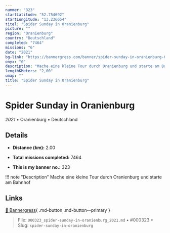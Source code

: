 ```yaml
---
nummer: "323"
startLatitude: "52.754692"
startLongitude: "13.236654"
titel: "Spider Sunday in Oranienburg"
picture: ""
region: "Oranienburg"
country: "Deutschland"
completed: "7464"
missions: "6"
date: "2021"
bg-link: "https://bannergress.com/banner/spider-sunday-in-oranienburg-67de"
onyx: "0"
description: "Mache eine kleine Tour durch Oranienburg und starte am Bahnhof"
lengthKMeters: "2,00"
umap: ""
title: "Spider Sunday in Oranienburg"
---
```

# Spider Sunday in Oranienburg

*2021* • Oranienburg • Deutschland



## Details
- **Distance (km):** 2.00

- **Total missions completed:** 7464
- **This is my banner no.:** 323


!!! note "Description"
    Mache eine kleine Tour durch Oranienburg und starte am Bahnhof



## Links
[🔗 Bannergress](https://bannergress.com/banner/spider-sunday-in-oranienburg-67de){ .md-button .md-button--primary }



> File: `000323_spider-sunday-in-oranienburg_2021.md` • #000323 • Slug: `spider-sunday-in-oranienburg`
